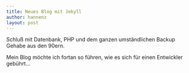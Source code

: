 ```yaml
---
title: Neues Blog mit Jekyll
author: hannenz
layout: post
---
```

Schluß mit Datenbank, PHP und dem ganzen umständlichen Backup Gehabe aus den 90ern.

<!-- more -->

Mein Blog möchte ich fortan so führen, wie es sich für einen Entwickler gebührt...
